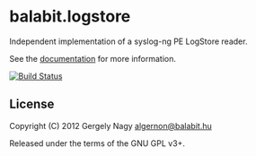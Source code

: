 # balabit.logstore

Independent implementation of a syslog-ng PE LogStore reader.

See the [documentation](http://algernon.github.com/balabit.logstore/)
for more information.

[![Build Status](https://secure.travis-ci.org/algernon/balabit.logstore.png?branch=master)](http://travis-ci.org/algernon/balabit.logstore)

## License

Copyright (C) 2012 Gergely Nagy <algernon@balabit.hu>

Released under the terms of the GNU GPL v3+.
